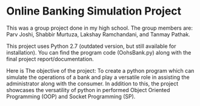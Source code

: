 # Online Banking Simulation Project

This was a group project done in my high school.
The group members are: Parv Joshi, Shabbir Murtuza, Lakshay Ramchandani, and Tanmay Pathak.

This project uses Python 2.7 (outdated version, but still available for installation).
You can find the program code (OohsBank.py) along with the final project report/documentation.

Here is The objective of the project:
To create a python program which can simulate the operations of a bank and play a versatile role in assisting the administrator along with the consumer.
In addition to this, the project showcases the versatility of python in performed Object Oriented Programming (OOP) and Socket Programming (SP).